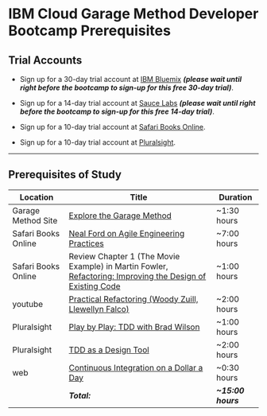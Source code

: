 # IBM Cloud Garage Method Developer Bootcamp Prerequisites

## Trial Accounts

* Sign up for a 30-day trial account at [IBM Bluemix](https://console.ng.bluemix.net/registration/) **_(please wait until right before the bootcamp to sign-up for this free 30-day trial)_**.

* Sign up for a 14-day trial account at [Sauce Labs](https://saucelabs.com/signup/trial/) **_(please wait until right before the bootcamp to sign-up for this free 14-day trial)_**.

* Sign up for a 10-day trial account at [Safari Books Online](https://www.safaribooksonline.com/register/).

* Sign up for a 10-day trial account at [Pluralsight](https://billing.pluralsight.com/individual/checkout/account-details?sku=IND-M-PLUS-FT).

___

## Prerequisites of Study

|Location|Title|Duration|
|--------|-----|--------|
|Garage Method Site|[Explore the Garage Method](https://www.ibm.com/devops/method/content/course/explore_garage_method#0)|~1:30 hours|
|Safari Books Online|[Neal Ford on Agile Engineering Practices](https://www.safaribooksonline.com/library/view/neal-ford-on/9781449314439/)|~7:00 hours|
|Safari Books Online|Review Chapter 1 (The Movie Example) in Martin Fowler, [Refactoring:  Improving the Design of Existing Code](https://www.safaribooksonline.com/library/view/refactoring-improving-the/0201485672/ch01.html)|~1:00 hours|
|youtube|[Practical Refactoring (Woody Zuill, Llewellyn Falco)](https://www.youtube.com/watch?v=aWiwDdx_rdo)|~2:00 hours|
|Pluralsight|[Play by Play: TDD with Brad Wilson](https://app.pluralsight.com/library/courses/play-by-play-wilson-tdd)|~1:00 hours|
|Pluralsight|[TDD as a Design Tool](https://app.pluralsight.com/library/courses/tdd-as-design-tool)|~2:00 hours|
|web|[Continuous Integration on a Dollar a Day](http://www.jamesshore.com/Blog/Continuous-Integration-on-a-Dollar-a-Day.html)|~0:30 hours|
||**_Total:_**|**_~15:00 hours_**|



